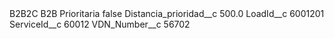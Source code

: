 <?xml version="1.0" encoding="UTF-8"?>
<CustomMetadata xmlns="http://soap.sforce.com/2006/04/metadata" xmlns:xsi="http://www.w3.org/2001/XMLSchema-instance" xmlns:xsd="http://www.w3.org/2001/XMLSchema">
    <label>B2B2C B2B Prioritaria</label>
    <protected>false</protected>
    <values>
        <field>Distancia_prioridad__c</field>
        <value xsi:type="xsd:double">500.0</value>
    </values>
    <values>
        <field>LoadId__c</field>
        <value xsi:type="xsd:string">6001201</value>
    </values>
    <values>
        <field>ServiceId__c</field>
        <value xsi:type="xsd:string">60012</value>
    </values>
    <values>
        <field>VDN_Number__c</field>
        <value xsi:type="xsd:string">56702</value>
    </values>
</CustomMetadata>
